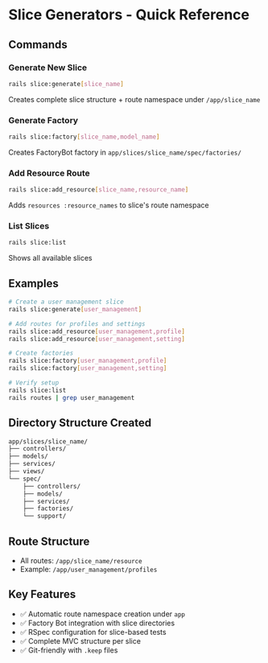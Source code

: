 # Slice Generators - Quick Reference

## Commands

### Generate New Slice

```bash
rails slice:generate[slice_name]
```

Creates complete slice structure + route namespace under `/app/slice_name`

### Generate Factory

```bash
rails slice:factory[slice_name,model_name]
```

Creates FactoryBot factory in `app/slices/slice_name/spec/factories/`

### Add Resource Route

```bash
rails slice:add_resource[slice_name,resource_name]
```

Adds `resources :resource_names` to slice's route namespace

### List Slices

```bash
rails slice:list
```

Shows all available slices

## Examples

```bash
# Create a user management slice
rails slice:generate[user_management]

# Add routes for profiles and settings
rails slice:add_resource[user_management,profile]
rails slice:add_resource[user_management,setting]

# Create factories
rails slice:factory[user_management,profile]
rails slice:factory[user_management,setting]

# Verify setup
rails slice:list
rails routes | grep user_management
```

## Directory Structure Created

```txt
app/slices/slice_name/
├── controllers/
├── models/
├── services/
├── views/
└── spec/
    ├── controllers/
    ├── models/
    ├── services/
    ├── factories/
    └── support/
```

## Route Structure

- All routes: `/app/slice_name/resource`
- Example: `/app/user_management/profiles`

## Key Features

- ✅ Automatic route namespace creation under `app`
- ✅ Factory Bot integration with slice directories
- ✅ RSpec configuration for slice-based tests
- ✅ Complete MVC structure per slice
- ✅ Git-friendly with `.keep` files
